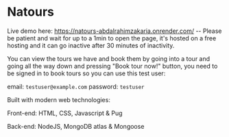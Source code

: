 # Natours

Live demo here: https://natours-abdalrahimzakaria.onrender.com/ -- Please be patient and wait for up to a 1min to open the page, it's hosted on a free hosting and it can go inactive after 30 minutes of inactivity.

You can view the tours we have and book them by going into a tour and going all the way down and pressing "Book tour now!" button, you need to be signed in to book tours so you can use this test user:

email: `testuser@example.com`
password: `testuser`


Built with modern web technologies: 

Front-end: HTML, CSS, Javascript & Pug

Back-end: NodeJS, MongoDB atlas & Mongoose
